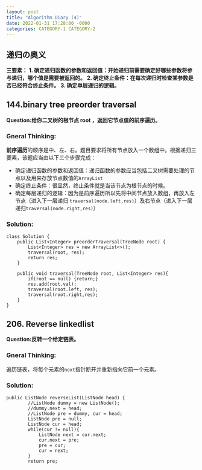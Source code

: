 ```yaml
---
layout: post
title: "Algorithm Diary (4)"
date: 2022-01-31 17:28:00 -0000
categories: CATEGORY-1 CATEGORY-2
---
```

## 递归の奥义
**三要素：**
**1. 确定递归函数的参数和返回值：开始递归前需要确定好哪些参数将参与递归，哪个值是需要被返回的。**
**2. 确定终止条件：在每次递归时检查某参数是否已经符合终止条件。**
**3. 确定单层递归的逻辑。**

## 144.binary tree preorder traversal
**Question:给你二叉树的根节点 root ，返回它节点值的前序遍历。**

### Gneral Thinking:
**前序遍历**的顺序是中、左、右。题目要求将所有节点放入一个数组中。根据递归三要素，该题应当由以下三个步骤完成：
- 确定递归函数的参数和返回值：递归函数的参数应当包括二叉树需要处理的节点以及用来存放节点数值的`ArrayList`
- 确定终止条件：很显然，终止条件就是当该节点为根节点的时候。
- 确定每层递归的逻辑：因为是前序遍历所以先将中间节点放入数组，再放入左节点（进入下一层递归 `traversal(node.left,res)`）及右节点（进入下一层递归`traversal(node.right,res)`）
### Solution: 
```
class Solution {
    public List<Integer> preorderTraversal(TreeNode root) {
        List<Integer> res = new ArrayList<>();
        traversal(root, res);
        return res;
    }

    public void traversal(TreeNode root, List<Integer> res){
        if(root == null) {return;}
        res.add(root.val);
        traversal(root.left, res);
        traversal(root.right,res);
    }
}
```

## 206. Reverse linkedlist
**Question:反转一个给定链表。**

### Gneral Thinking:
遍历链表，将每个元素的`next`指针断开并重新指向它前一个元素。
### Solution: 
```
public ListNode reverseList(ListNode head) {
        //ListNode dummy = new ListNode();
        //dummy.next = head; 
        //ListNode pre = dummy, cur = head;
        ListNode pre = null; 
        ListNode cur = head; 
        while(cur != null){
            ListNode next = cur.next; 
            cur.next = pre; 
            pre = cur; 
            cur = next; 
        }
        return pre;
```
